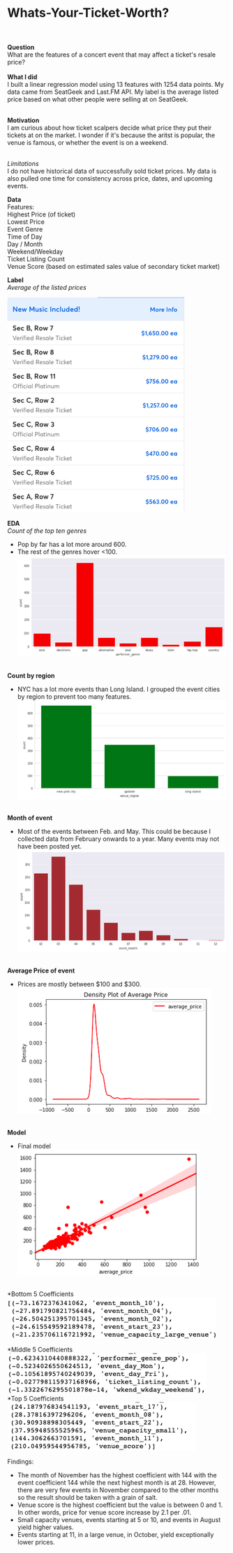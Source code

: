 # **Whats-Your-Ticket-Worth?**<br><br>
**Question**<br>
What are the features of a concert event that may affect a ticket's resale price? <br><br>
**What I did**<br>
I built a linear regression model using 13 features with 1254 data points. My data came from SeatGeek and Last.FM API. My label is the average listed price based on what other people were selling at on SeatGeek.<br><br>

**Motivation**<br>
I am curious about how ticket scalpers decide what price they put their tickets at on the market. I wonder if it's because the aritst is popular, the venue is famous, or whether the event is on a weekend.<br><br>

*Limitations*<br>
I do not have historical data of successfully sold ticket prices. My data is also pulled one time for consistency across price, dates, and upcoming events.

**Data**<br>
Features:<br>
Highest Price (of ticket)<br>
Lowest Price<br>
Event Genre<br>
Time of Day<br>
Day / Month<br>
Weekend/Weekday<br>
Ticket Listing Count<br>
Venue Score (based on estimated sales value of secondary ticket market)<br>

**Label**<br>
*Average of the listed prices*<br>

![Image](https://github.com/chrispfchung/Whats-Your-Ticket-Worth/blob/master/Images/Ticketmaster%20Resell%20Prices.png)

**EDA**<br>
*Count of the top ten genres*<br>
- Pop by far has a lot more around 600.
- The rest of the genres hover <100.
![Image](https://github.com/chrispfchung/Whats-Your-Ticket-Worth/blob/master/Images/Event%20Genres.png)<br><br>


**Count by region**<br>
- NYC has a lot more events than Long Island. I grouped the event cities by region to prevent too many features.
![Image](https://github.com/chrispfchung/Whats-Your-Ticket-Worth/blob/master/Images/Event%20Regions.png)<br><br>

**Month of event** <br>
- Most of the events between Feb. and May. This could be because I collected data from February onwards to a year. Many events may not have been posted yet.
![Image](https://github.com/chrispfchung/Whats-Your-Ticket-Worth/blob/master/Images/Month%20of%20Event.png)<br><br>

**Average Price of event**<br>
- Prices are mostly between $100 and $300.<br>
![Image](https://github.com/chrispfchung/Whats-Your-Ticket-Worth/blob/master/Images/Average%20Price.png)<br><br>

**Model**<br>
- Final model<br>
![Image](https://github.com/chrispfchung/Whats-Your-Ticket-Worth/blob/master/Images/Reg%20Plot.png)<br><br>

*Bottom 5 Coefficients<br>
![Image](https://github.com/chrispfchung/Whats-Your-Ticket-Worth/blob/master/Images/Bottom%205%20coefficients%20updated.png)<br>

*Middle 5 Coefficients<br>
![Image](https://github.com/chrispfchung/Whats-Your-Ticket-Worth/blob/master/Images/Mid%205%20coefficients.png)<br>
*Top 5 Coefficients<br>
![Image](https://github.com/chrispfchung/Whats-Your-Ticket-Worth/blob/master/Images/Top%205%20coefficients.png)<br>

Findings:<br>
- The month of November has the highest coefficient with 144 with the event coefficient 144 while the next highest month is at 28.
However, there are very few events in November compared to the other months so the result should be taken with a grain of salt.
- Venue score is the highest coefficient but the value is between 0 and 1. In other words, price for venue score increase by 2.1 per .01. 
- Small capacity venues, events starting at 5 or 10, and events in August yield higher values.
- Events starting at 11, in a large venue, in October, yield exceptionally lower prices.
